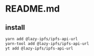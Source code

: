 # README.md

    

## install

```bash
yarn add @lazy-ipfs/ipfs-api-url
yarn-tool add @lazy-ipfs/ipfs-api-url
yt add @lazy-ipfs/ipfs-api-url
```

